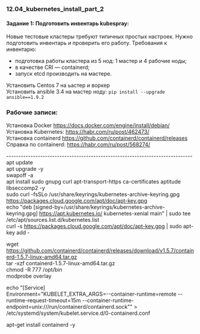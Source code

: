 ### 12.04_kubernetes_install_part_2 </br>
#### Задание 1: Подготовить инвентарь kubespray: </br>
Новые тестовые кластеры требуют типичных простых настроек. Нужно подготовить инвентарь и проверить его работу. Требования к инвентарю:</br>
- подготовка работы кластера из 5 нод: 1 мастер и 4 рабочие ноды; </br>
- в качестве CRI — containerd; </br>
- запуск etcd производить на мастере.</br>

Установить Centos 7 на ьастер и воркер </br>
Установить ansible 3.4 на мастер ноду: `pip install --upgrade ansible==1.9.2` </br>

### Рабочие записи: </br>
Установка Docker https://docs.docker.com/engine/install/debian/ </br>
Установка Kubernetes: https://habr.com/ru/post/462473/ </br>
Установка containerd https://github.com/containerd/containerd/releases </br>
Справка по containerd: https://habr.com/ru/post/568274/ </br>


-----------------------------------------------------------------------------</br>
apt update</br>
apt upgrade -y</br>
swapoff -a </br>
apt install sudo gnupg curl apt-transport-https ca-certificates aptitude libseccomp2 -y </br>
sudo curl -fsSLo /usr/share/keyrings/kubernetes-archive-keyring.gpg https://packages.cloud.google.com/apt/doc/apt-key.gpg</br>
echo "deb [signed-by=/usr/share/keyrings/kubernetes-archive-keyring.gpg] https://apt.kubernetes.io/ kubernetes-xenial main" | sudo tee /etc/apt/sources.list.d/kubernetes.list</br>
curl -s https://packages.cloud.google.com/apt/doc/apt-key.gpg | sudo apt-key add -</br>

wget https://github.com/containerd/containerd/releases/download/v1.5.7/containerd-1.5.7-linux-amd64.tar.gz</br>
tar -xzf containerd-1.5.7-linux-amd64.tar.gz</br>
chmod -R 777 /opt/bin</br>
modprobe overlay</br>

echo "[Service]</br>
Environment="KUBELET_EXTRA_ARGS=--container-runtime=remote --runtime-request-timeout=15m --container-runtime-endpoint=unix:///run/containerd/containerd.sock"" ></br>
/etc/systemd/system/kubelet.service.d/0-containerd.conf</br>


apt-get install containerd -y</br>
